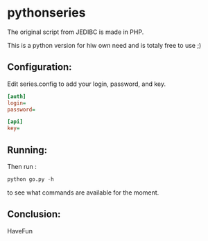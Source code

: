 pythonseries
============

The original script from JEDIBC is made in PHP.

This is a python version for hiw own need and is totaly free to use ;)

Configuration:
--------------
Edit series.config to add your login, password, and key.

```ini
[auth]
login=
password=

[api]
key=
```

Running:
-------
Then run :

```python
python go.py -h 
```
to see what commands are available for the moment.

Conclusion:
-----------
HaveFun
